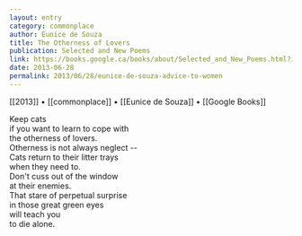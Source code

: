 ```yaml
---
layout: entry
category: commonplace
author: Eunice de Souza
title: The Otherness of Lovers
publication: Selected and New Poems
link: https://books.google.ca/books/about/Selected_and_New_Poems.html?id=v3MBNQAACAAJ
date: 2013-06-28
permalink: 2013/06/28/eunice-de-souza-advice-to-women
---
```


[[2013]] • [[commonplace]] • [[Eunice de Souza]] • [[Google Books]]

Keep cats 
<br>if you want to learn to cope with
<br>the otherness of lovers.
<br>Otherness is not always neglect --
<br>Cats return to their litter trays
<br>when they need to.
<br>Don't cuss out of the window
<br>at their enemies.
<br>That stare of perpetual surprise
<br>in those great green eyes
<br>will teach you
<br>to die alone.
